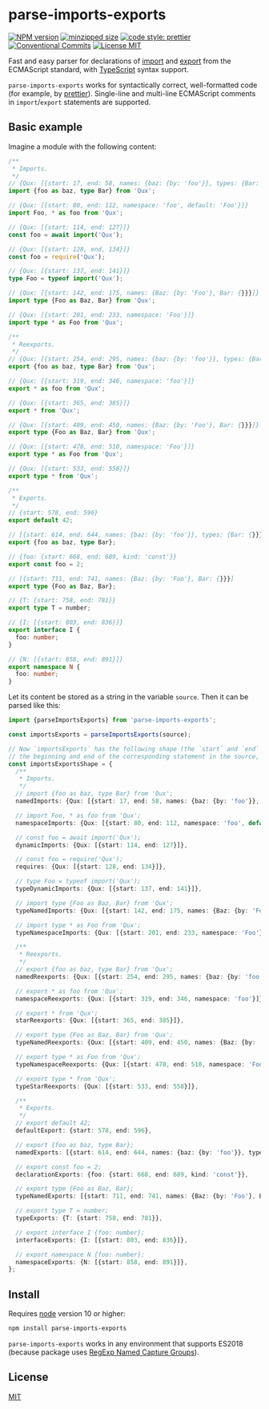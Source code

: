 # parse-imports-exports

[![NPM version][npm-image]][npm-url]
[![minzipped size][size-image]][size-url]
[![code style: prettier][prettier-image]][prettier-url]
[![Conventional Commits][conventional-commits-image]][conventional-commits-url]
[![License MIT][license-image]][license-url]

Fast and easy parser for declarations of [import](https://tc39.es/ecma262/#prod-ImportDeclaration)
and [export](https://tc39.es/ecma262/#prod-ExportDeclaration) from the ECMAScript standard,
with [TypeScript](https://www.typescriptlang.org/docs/handbook/2/modules.html) syntax support.

`parse-imports-exports` works for syntactically correct, well-formatted code (for example, by [prettier][prettier-url]).
Single-line and multi-line ECMAScript comments in `import`/`export` statements are supported.

## Basic example

Imagine a module with the following content:

```ts
/**
 * Imports.
 */
// {Qux: [{start: 17, end: 58, names: {baz: {by: 'foo'}}, types: {Bar: {}}}]}
import {foo as baz, type Bar} from 'Qux';

// {Qux: [{start: 80, end: 112, namespace: 'foo', default: 'Foo'}]}
import Foo, * as foo from 'Qux';

// {Qux: [{start: 114, end: 127}]}
const foo = await import('Qux');

// {Qux: [{start: 128, end, 134}]}
const foo = require('Qux');

// {Qux: [{start: 137, end: 141}]}
type Foo = typeof import('Qux');

// {Qux: [{start: 142, end: 175, names: {Baz: {by: 'Foo'}, Bar: {}}}]}
import type {Foo as Baz, Bar} from 'Qux';

// {Qux: [{start: 201, end: 233, namespace: 'Foo'}]}
import type * as Foo from 'Qux';

/**
 * Reexports.
 */
// {Qux: [{start: 254, end: 295, names: {baz: {by: 'foo'}}, types: {Bar: {}}}]}
export {foo as baz, type Bar} from 'Qux';

// {Qux: [{start: 319, end: 346, namespace: 'foo'}]}
export * as foo from 'Qux';

// {Qux: [{start: 365, end: 385}]}
export * from 'Qux';

// {Qux: [{start: 409, end: 450, names: {Baz: {by: 'Foo'}, Bar: {}}}]}
export type {Foo as Baz, Bar} from 'Qux';

// {Qux: [{start: 478, end: 510, namespace: 'Foo'}]}
export type * as Foo from 'Qux';

// {Qux: [{start: 533, end: 558}]}
export type * from 'Qux';

/**
 * Exports.
 */
// {start: 578, end: 596}
export default 42;

// [{start: 614, end: 644, names: {baz: {by: 'foo'}}, types: {Bar: {}}}]
export {foo as baz, type Bar};

// {foo: {start: 668, end: 689, kind: 'const'}}
export const foo = 2;

// [{start: 711, end: 741, names: {Baz: {by: 'Foo'}, Bar: {}}}]
export type {Foo as Baz, Bar};

// {T: {start: 758, end: 781}}
export type T = number;

// {I: [{start: 803, end: 836}]}
export interface I {
  foo: number;
}

// {N: [{start: 858, end: 891}]}
export namespace N {
  foo: number;
}
```

Let its content be stored as a string in the variable `source`.
Then it can be parsed like this:

```ts
import {parseImportsExports} from 'parse-imports-exports';

const importsExports = parseImportsExports(source);

// Now `importsExports` has the following shape (the `start` and `end` indices, which indicate
// the beginning and end of the corresponding statement in the source, may differ):
const importsExportsShape = {
  /**
   * Imports.
   */
  // import {foo as baz, type Bar} from 'Qux';
  namedImports: {Qux: [{start: 17, end: 58, names: {baz: {by: 'foo'}}, types: {Bar: {}}}]},

  // import Foo, * as foo from 'Qux';
  namespaceImports: {Qux: [{start: 80, end: 112, namespace: 'foo', default: 'Foo'}]},

  // const foo = await import('Qux');
  dynamicImports: {Qux: [{start: 114, end: 127}]},

  // const foo = require('Qux');
  requires: {Qux: [{start: 128, end: 134}]},

  // type Foo = typeof import('Qux');
  typeDynamicImports: {Qux: [{start: 137, end: 141}]},

  // import type {Foo as Baz, Bar} from 'Qux';
  typeNamedImports: {Qux: [{start: 142, end: 175, names: {Baz: {by: 'Foo'}, Bar: {}}}]},

  // import type * as Foo from 'Qux';
  typeNamespaceImports: {Qux: [{start: 201, end: 233, namespace: 'Foo'}]},

  /**
   * Reexports.
   */
  // export {foo as baz, type Bar} from 'Qux';
  namedReexports: {Qux: [{start: 254, end: 295, names: {baz: {by: 'foo'}}, types: {Bar: {}}}]},

  // export * as foo from 'Qux';
  namespaceReexports: {Qux: [{start: 319, end: 346, namespace: 'foo'}]},

  // export * from 'Qux';
  starReexports: {Qux: [{start: 365, end: 385}]},

  // export type {Foo as Baz, Bar} from 'Qux';
  typeNamedReexports: {Qux: [{start: 409, end: 450, names: {Baz: {by: 'Foo'}, Bar: {}}}]},

  // export type * as Foo from 'Qux';
  typeNamespaceReexports: {Qux: [{start: 478, end: 510, namespace: 'Foo'}]},

  // export type * from 'Qux';
  typeStarReexports: {Qux: [{start: 533, end: 558}]},

  /**
   * Exports.
   */
  // export default 42;
  defaultExport: {start: 578, end: 596},

  // export {foo as baz, type Bar};
  namedExports: [{start: 614, end: 644, names: {baz: {by: 'foo'}}, types: {Bar: {}}}],

  // export const foo = 2;
  declarationExports: {foo: {start: 668, end: 689, kind: 'const'}},

  // export type {Foo as Baz, Bar};
  typeNamedExports: [{start: 711, end: 741, names: {Baz: {by: 'Foo'}, Bar: {}}}],

  // export type T = number;
  typeExports: {T: {start: 758, end: 781}},

  // export interface I {foo: number};
  interfaceExports: {I: [{start: 803, end: 836}]},

  // export namespace N {foo: number};
  namespaceExports: {N: [{start: 858, end: 891}]},
};
```

## Install

Requires [node](https://nodejs.org/en/) version 10 or higher:

```sh
npm install parse-imports-exports
```

`parse-imports-exports` works in any environment that supports ES2018
(because package uses [RegExp Named Capture Groups](https://github.com/tc39/proposal-regexp-named-groups)).

## License

[MIT][license-url]

[conventional-commits-image]: https://img.shields.io/badge/Conventional_Commits-1.0.0-yellow.svg 'The Conventional Commits specification'
[conventional-commits-url]: https://www.conventionalcommits.org/en/v1.0.0/
[license-image]: https://img.shields.io/badge/license-MIT-blue.svg 'The MIT License'
[license-url]: LICENSE
[npm-image]: https://img.shields.io/npm/v/parse-imports-exports.svg 'parse-imports-exports'
[npm-url]: https://www.npmjs.com/package/parse-imports-exports
[prettier-image]: https://img.shields.io/badge/code_style-prettier-ff69b4.svg 'Prettier code formatter'
[prettier-url]: https://prettier.io/
[size-image]: https://img.shields.io/bundlephobia/minzip/parse-imports-exports 'parse-imports-exports'
[size-url]: https://bundlephobia.com/package/parse-imports-exports
